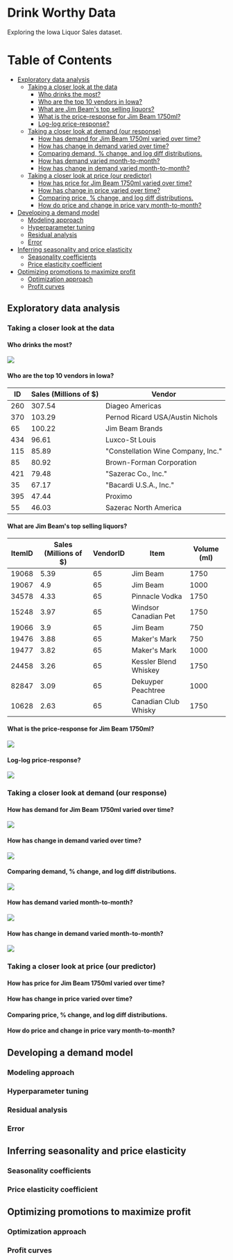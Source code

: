 # Drink Worthy Data
Exploring the Iowa Liquor Sales dataset.

# Table of Contents
- [Exploratory data analysis](#exploratory-data-analysis)
    * [Taking a closer look at the data](#taking-a-closer-look-at-the-data)
        + [Who drinks the most?](#who-drinks-the-most)
        + [Who are the top 10 vendors in Iowa?](#who-are-the-top-10-vendors-in-iowa)
        + [What are Jim Beam's top selling liquors?](#what-are-jim-beam-top-selling-liquors)
        + [What is the price-response for Jim Beam 1750ml?](#what-is-the-price-response)
        + [Log-log price-response?](#log-log-price-response)
    * [Taking a closer look at demand (our response)](#taking-a-closer-look-at-demand)
        + [How has demand for Jim Beam 1750ml varied over time?](#how-has-demand-varied-over-time)
        + [How has change in demand varied over time?](#how-has-change-in-demand-varied-over-time)
        + [Comparing demand, % change, and log diff distributions.](#comparing-demand-change-and-log-diff-distributions)
        + [How has demand varied month-to-month?](#how-has-demand-varied-month-to-month)
        + [How has change in demand varied month-to-month?](#how-has-change-in-demand-varied-month-to-month)
    * [Taking a closer look at price (our predictor)](#taking-a-closer-look-at-price)
        + [How has price for Jim Beam 1750ml varied over time?](#how-has-price-varied-over-time)
        + [How has change in price varied over time?](#how-has-change-in-price-varied-over-time)
        + [Comparing price, % change, and log diff distributions.](#comparing-price-change-and-log-diff-distributions)
        + [How do price and change in price vary month-to-month?](#how-do-price-and-change-in-price-vary-month-to-month)
- [Developing a demand model](#developing-a-demand-model)
    * [Modeling approach](#modeling-approach)
    * [Hyperparameter tuning](#hyperparameter-tuning)
    * [Residual analysis](#residual-analysis)
    * [Error](#error)
- [Inferring seasonality and price elasticity](#inferring-seasonality-and-price-elasticity)
    * [Seasonality coefficients](#seasonality-coefficient)
    * [Price elasticity coefficient](#price-elasticity-coefficient)
- [Optimizing promotions to maximize profit](#optimizing-promotions-to-maximize-profit)
    * [Optimization approach](#optimization-approach)
    * [Profit curves](#profit-curves)

<a name="exploratory-data-analysis"></a>
## Exploratory data analysis

<a name="taking-a-closer-look-at-the-data"></a>
### Taking a closer look at the data

<a name="who-drinks-the-most"></a>
#### Who drinks the most?

<img src="./img/county_consumption_choropleth_map.png">

<a name="who-are-the-top-10-vendors-in-iowa"></a>
#### Who are the top 10 vendors in Iowa?

| ID  | Sales (Millions of $) | Vendor                             | 
|-----|-----------------------|------------------------------------| 
| 260 | 307.54                | Diageo Americas                    | 
| 370 | 103.29                | Pernod Ricard USA/Austin Nichols   | 
| 65  | 100.22                | Jim Beam Brands                    | 
| 434 | 96.61                 | Luxco-St Louis                     | 
| 115 | 85.89                 | "Constellation Wine Company, Inc." |
| 85  | 80.92                 | Brown-Forman Corporation           | 
| 421 | 79.48                 | "Sazerac Co., Inc."                | 
| 35  | 67.17                 | "Bacardi U.S.A., Inc."             | 
| 395 | 47.44                 | Proximo                            | 
| 55  | 46.03                 | Sazerac North America              | 

<a name="what-are-jim-beam-top-selling-liquors"></a>
#### What are Jim Beam's top selling liquors?

| ItemID | Sales (Millions of $) | VendorID | Item                  | Volume (ml) | 
|--------|-----------------------|----------|-----------------------|-------------| 
| 19068  | 5.39                  | 65       | Jim Beam              | 1750        | 
| 19067  | 4.9                   | 65       | Jim Beam              | 1000        | 
| 34578  | 4.33                  | 65       | Pinnacle Vodka        | 1750        | 
| 15248  | 3.97                  | 65       | Windsor Canadian Pet  | 1750        | 
| 19066  | 3.9                   | 65       | Jim Beam              | 750         | 
| 19476  | 3.88                  | 65       | Maker's Mark          | 750         | 
| 19477  | 3.82                  | 65       | Maker's Mark          | 1000        | 
| 24458  | 3.26                  | 65       | Kessler Blend Whiskey | 1750        | 
| 82847  | 3.09                  | 65       | Dekuyper Peachtree    | 1000        | 
| 10628  | 2.63                  | 65       | Canadian Club Whisky  | 1750        | 

<a name="what-is-the-price-response"></a>
#### What is the price-response for Jim Beam 1750ml?
<img src="./img/price_response.png">

<a name="log-log-price-response"></a>
#### Log-log price-response?
<img src="./img/log_log_price_response.png">

<a name="taking-a-closer-look-at-demand"></a>
### Taking a closer look at demand (our response)

<a name="how-has-demand-varied-over-time"></a>
#### How has demand for Jim Beam 1750ml varied over time?
<img src="./img/historical_demand.png">

<a name="how-has-change-in-demand-varied-over-time"></a>
#### How has change in demand varied over time?
<img src="./img/historical_change_in_demand.png">

<a name="comparing-demand-change-and-log-diff-distributions"></a>
#### Comparing demand, % change, and log diff distributions.
<img src="./img/demand_hist.png">

<a name="how-has-demand-varied-month-to-month"></a>
#### How has demand varied month-to-month?
<img src="./img/monthly_demand.png">

<a name="how-has-change-in-demand-varied-month-to-month"></a>
#### How has change in demand varied month-to-month?
<img src="./img/monthly_change_in_demand.png">

<a name="taking-a-closer-look-at-price"></a>
### Taking a closer look at price (our predictor)

<a name="how-has-price-varied-over-time"></a>
#### How has price for Jim Beam 1750ml varied over time?

<a name="how-has-change-in-price-varied-over-time"></a>
#### How has change in price varied over time?

<a name="comparing-price-change-and-log-diff-distributions"></a>
#### Comparing price, % change, and log diff distributions.

<a name="how-do-price-and-change-in-price-vary-month-to-month"></a>
#### How do price and change in price vary month-to-month?

<a name="developing-a-demand-model"></a>
## Developing a demand model

<a name="modeling-approach"></a>
### Modeling approach

<a name="hyperparameter-tuning"></a>
### Hyperparameter tuning

<a name="residual-analysis"></a>
### Residual analysis

<a name="error"></a>
### Error

<a name="inferring-seasonality-and-price-elasticity"></a>
## Inferring seasonality and price elasticity

<a name="seasonality-coefficient"></a>
### Seasonality coefficients

<a name="price-elasticity-coefficient"></a>
### Price elasticity coefficient

<a name="optimizing-promotions-to-maximize-profit"></a>
## Optimizing promotions to maximize profit

<a name="optimization-approach"></a>
### Optimization approach

<a name="profit-curves"></a>
### Profit curves
